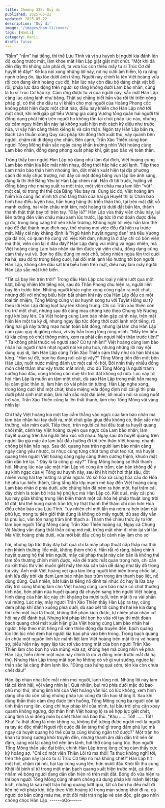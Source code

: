 ```yaml
---
title: Chương 325: Quỷ dị
published: 2025-05-22
updated: 2025-05-22
description: 'Quỷ dị'
image: '/images/han-li/cover/'
tags: [HanLi]
category: HanLi
draft: false
---
```


"Rầm" "rầm" hai tiếng, thi thể Lưu Tĩnh và vị sư huynh bị người
kia đánh lén đổ xuống trước mặt, làm khóe mắt Hàn Lập giật giật
một chút.
"Một khi đã đến đây thì không cần phải đi, ta vừa lúc còn thiếu
mấy tu sĩ Trúc Cơ để huyết tế đây!" Kẻ kia nói xong những lời này,
nở nụ cười âm hiểm, lộ ra răng nanh trắng ởn, lập lòe dưới ánh
trăng.
Người này chính là tên Việt hoàng vừa rồi còn đang kinh hoảng
cực độ, hắn lúc này còn đâu bộ dáng chật vật bối rối, pháp lực
dao động trên người sợ rằng không dưới Lam bào nhân, cũng là
tu sĩ Trúc Cơ hậu kỳ.
Cảm ứng được tu vi của người này, sắc mặt Hàn Lập càng lúc
càng lạnh như băng.
Thật sự chẳng biết hắn vừa rồi thi triển công pháp gì, có thể che
dấu tu vi khiến cho mọi người của Hoàng Phong cốc không phát
hiện được một chút nào, điều này khiến cho Hàn Lập nhớ tới một
chút, khi mới gặp gỡ tiểu Vương gia cùng Vương tổng quản hai
người thì đồng dạng phát hiện trên người họ không tồn tại chút
pháp lực nào, nhưng dự cảm nguy hiểm lần này lại không xuất
hiện một cách kỳ diệu như trước nữa, vì vậy hắn càng thêm kiêng
kị và cẩn thận.
Ngón tay Hàn Lập bắn ra, Bạch Lân thuẫn cùng Quy xác pháp khí
đồng thời xuất thủ, vây quanh bên người, chậm rãi di động che
chắn.
Bên cạnh, Trần Xảo Thiến cùng bọn người Tống Mông thần sắc
ngày càng khẩn trương nhìn Việt hoàng cùng Lam bào nhân,
đồng dạng phóng xuất pháp khí, gắt gao bảo vệ toàn thân.

Trông thấy bọn người Hàn Lập bộ dáng như lâm đại địch, Việt
hoàng cùng Lam bào nhân kia liếc mắt nhìn nhau, đồng thời hắc
hắc cười lạnh.
Tiếp theo Lam nhân bào thân hình nhoáng lên, đột nhiên xuất
hiện tại địa phương cách đó mấy chục trượng, nơi đây có một
đống băng vụn lập lòe ánh sáng, đúng là thi thể Băng Yêu bị Hàn
Lập chém nát.
Hắn đi tới trước, hướng về đống băng nhẹ nhàng xuất ra một
trảo, một viên châu màu lam liền "vút" một cái, từ trong thi thể của
Băng Yêu bay ra.
Cùng lúc đó, Việt hoàng âm hiểm kia cũng lắc mình tới chỗ táng
thân của hai gã Huyết thị bị Chân bảo hình hỏa điểu luyện hóa,
hắn hung hăng thi triển thân thủ, tại trên mặt đất vỗ mạnh xuống,
hai viên châu một kim, một hoàng từ dưới đất bắn lên, thành
thành thật thật bay tới trên tay.
"Đây là?"
Hàn Lập vừa thấy viên châu này, lại liên tưởng đến viên châu
màu xanh lúc trước, lập tức lờ mờ đoán được điều gì đó, trong
lòng càng trở nên khẩn trương.
Không nghĩ tới việc hắn làm thế nào để đạt thành mục đích này,
thế nhưng mọi việc đều đã hiện ra trước mắt. Mấy cái này khẳng
định là "Ngũ hành huyết ngưng đan" mà tiểu Vương gia đã nói, có
quan hệ cùng với việc Kết đan, nhưng là ở đây chỉ có bốn viên
mà thôi, viên còn lại ở đâu đây?
Hàn Lập đang vui mừng và ngạc nhiên, mà Việt hoàng cùng Lam
bào nhân kia tìm được vài viên châu, đồng dạng cũng cảm thấy
vui vẻ.
Bọn họ đều đứng im một chỗ, bỗng nhiên ngửa lên trời cười ha
hả, sau đó từ trong tiếng cười, hai đôi mắt lạnh lẽo hướng tới bọn
người Hàn Lập, không che dấu sát khí biểu hiện trên mặt, điều
này làm mấy người Hàn Lập sắc mặt khẽ biến.

"Tất cả bay lên trên trời!" Trong đầu Hàn Lập các loại ý niệm lướt
qua một lượt, bỗng nhiên lớn tiếng nói, sau đó Thần Phong chu
hiện ra, người liền bay lên trước tiên.
Những người khác nghe xong cũng ngẩn ra một chút, nhưng đối
với những biểu hiện bất phàm khi nãy của Hàn Lập đều có một
loại tín nhiệm, Tống Mông cùng vị sư huynh song tu với Tuyết
Hồng sư tỷ theo lời Hàn Lập đồng loạt bay lên không trung. Chỉ
có Trần xảo thiến còn trù trừ một chút, nhưng sau đó cũng mau
chóng kéo theo Chung Vệ Nương ngự khí bay lên.
Cả Việt hoàng cùng Lam bào nhân gặp cảnh này, trên mặt hiện
lên một tia kỳ dị, nhưng ngay lập tức đồng thời cười lạnh một
tiếng, rõ ràng hai gã này tướng mạo hoàn toàn bất đồng, nhưng
lại làm cho Hàn Lập cảm giác quỷ dị giống nhau, vì vậy hắn trong
lòng rùng mình.
"Mấy tên tiểu tử kia cũng có chút thông minh, xem ra phải cần
ngươi hiến thân trước tiên!"
" Ta không phải thuộc về ngươi sao? Cứ tự nhiên!"
Việt hoàng cùng lam bào nhân hai người nhàn nhạt người nói kẻ
phụ họa, nhưng những lời này nội dung quỷ dị, làm Hàn Lập cùng
Trần Xảo Thiến cảm thấy như có hàn khí sau lưng.
"Hàn sư đệ, bọn họ đang nói cái gì vậy?" Tống Mông tiến đến một
bên Hàn Lập, nuốt nước miếng đánh ực một cái rồi hỏi.
Bởi nhìn thấy nhiều đồng môn chết thảm như vậy trước mắt
mình, cho dù Tống Mông là người tranh cường hảo đấu, cũng
không còn duệ khí trời đất không sợ nữa. Lúc này tới hỏi Hàn Lập
là muốn an tâm một chút, dù sao Hàn Lập trong mắt hắn mang lại
cảm giác thần bí, làm hắn có vài phần tin tưởng.
Hàn Lập nghe xong, trong lòng cười khổ một chút, khóe miệng
vừa động định nói cái gì thì phía dưới phát sinh một màn, làm hắn
sắc mặt đại biến, lời muốn nói ra cũng nuốt trở vào, Trần Xảo
Thiến cũng la lên thất thanh, làm cho Tống Mông vội vàng nhìn lại

Chỉ thấy Việt hoàng kia một tay cắm thẳng vào ngực của lam bào
nhân mà lam bào nhân hai tay duỗi ra, một chút giãy giụa đều
không có, thần sắc như thường, vẫn mỉm cười.
Tiếp theo, trên người cả hai đều toát ra huyết quang chói mắt,
cánh tay Việt hoàng xuyên qua ngực của Lam bào nhân, làm
huyết quang trên hai người tiếp xúc với nhau. Ngay sau đó huyết
quang trên người lão giả mặc áo lam bắt đầu hướng đi tới trên
thân Việt hoàng.
nhanh chóng bị hắn hấp nạp.
Sau đó, quang hoa trên người lam bào nhân càng ngày càng yếu
nhược, bì nhục cũng từng chút từng chút teo rút, mà huyết quang
trên người Việt hoàng càng ngày càng thêm cường thịnh, khuôn
mặt dần dần trẻ lại.
" Đây là tà công gì vậy?" Tống Mông hoảng sợ thất thanh hỏi.
Nhưng lúc này sắc mặt Hàn Lập vô cùng âm trầm, căn bản không
để ý sự kinh ngạc của vị Tống sư huynh này, sau khi hít một hơi
thật sâu, đột nhiên vung hai tay hướng ra phía ngoài.
Vô số hỏa xà cùng hỏa cầu do Hỏa hệ phù lục biến thành, tầng
tầng lớp lớp mạnh mẽ bay đến Việt hoàng cùng Lam bào nhân ở
phía dưới, ước chừng hắn đã ném ra hơn một, hai trăm cái, đây
chính là toàn bộ Hỏa hệ phù lục mà Hàn Lập có.
Kết quả, mấy cái phù lục này giữa không trung liền biến thành
một cái hỏa hệ pháp thuật long trời lở đất, khí thế hung mãnh tràn
tới, kỳ thật thanh thế thậm chí còn hơn Hỏa điểu chân bảo của
Lưu Tĩnh. Tuy nhiên chỉ một lần mà ném ra hơn trăm cái phù lục,
trong tu tiên giới thật đúng là không có mấy người, dù sao đây
vẫn là phù lục, vẫn tốn hàng trăm linh thạch a.
Thanh thế chiêu thức ấy to lớn, làm bọn người Tống Mông cùng
Trần Xảo Thiến hoảng sợ, Ngay cả Chung Vệ Nương vẫn đang
thất thần cũng mờ mịt, trừng mắt nhìn đi nhìn lại vài lần. Mà Việt
hoàng phía dưới, vừa mới bắt đầu cũng bị cảnh này làm cho sợ

hãi, nhưng lập tức thấy đây bất quá chỉ là mấy pháp thuật cấp
thấp mà thôi nên khinh thường liếc mắt, không thèm chú ý.
Hắn rất rõ ràng, bằng chính huyết quang hộ thể trên người, mấy
cái pháp thuật này căn bản là không thể làm tổn thương chính
mình được, vấn đề trước mắt quan trọng hơn, chỉ cần nó kết thúc
thì việc muốn giết mấy tên kia căn bản dễ dàng như lấy đồ trong
túi vậy.
Ánh mắt Việt hoàng xẹt qua làm lòng người khẽ biến trong chốc
lát, ánh lửa đầy trời kia đem Lam bào nhân bao trùm trong âm
thanh bạo liệt, nổ đùng đùng.
Quả nhiên, bất luận là tiếng nổ đinh tai nhức óc hay là lửa bay
đầy trời cũng không làm cho Việt hoàng cùng Lam bào nhân có
chút thương tích nào, hơn phân nửa huyết quang đã chuyển sang
trên người Việt hoàng, hình dáng của hắn lúc này chỉ khoảng ba
mươi tuổi, trên mặt lộ ra vài phần vui mừng.
Lúc này, mấy người Trần Xảo Thiến thấy Hàn Lập ra tay, cũng
đem pháp khí đánh xuống phía dưới, dù sao xét tới cùng thì hai
kẻ kia đang thi triển một loại tà thuật, không thể phản kích được,
tự nhiên phải nhân cơ hội này để đánh bại.
Nhưng khi pháp khí bọn họ vừa rời tay thì một đoàn bạch quang
chói mắt xuất hiện giữa Việt hoàng cùng Lam bào nhân hai người,
tiếp theo một tiếng nổ kinh thiên động địa truyền đến, bạch quang
lúc lớn lúc nhỏ đem hai người kia bao phủ vào bên trong.
Trong bạch quang ẩn chứa một nguồn linh lực mãnh liệt làm Việt
hoàng trên mặt lộ ra vẻ hoảng sợ, biểu hiện này ngay lập tức rơi
vào trong mắt của bọn người Trần Xảo Thiến làm cho bọn họ vừa
mừng vừa sợ, không hẹn mà cùng nhìn về phía Hàn Lập, hiển
nhiên một màn này chính là do vị đồng môn trước mắt đã hạ thủ.
Nhưng Hàn Lập trong mắt bọn họ không có vẻ gì vui sướng,
ngược lại thần sắc lại càng thêm lạnh lẽo.
"Đừng cao hứng quá sớm, tên kia còn chưa chết đâu!"

Hàn lập nhàn nhạt liếc mắt nhìn mọi người, lạnh lùng nói. Những
lời này làm tất cả kinh hãi, vội vàng nhìn lại.
Quả nhiên, bụi mù phía dưới mặc dù bao phủ mọi thứ, nhưng linh
khí của Việt hoàng vẫn lúc có lúc không, xem hình dạng cho dù
còn sống nhưng pháp lực cũng đã tổn hao không ít.
Sau khi dùng thần thức cảm ứng được tình huống, Tống Mông
cùng ba người còn lại tinh thần rung lên, cùng chỉ huy pháp khí
của mình, tại bầu trời phụ cận xoay quanh không ngừng, đợi thân
hình Việt hoàng lộ ra sẽ hợp lực giết chết, cũng tính là vì đồng
môn bị chết thảm mà báo thù.
"Khụ …… Tốt! …… Tốt! Khụ! Ta thật đúng là nhìn không ra,
không thể tưởng được ngươi mới là người ra tay ác độc nhất!
Ngươi rốt cuộc đã ẩn tàng thứ gì trong đám phù lục mà ngay cả
huyết quang hộ thể của ta cũng không ngăn trở được?" Một trận
ho khan từ trong sương khói truyền đến, nhưng thanh âm dần
dần trở nên ổn định, càng nói lại càng trở nên âm lãnh, hơi thở
cũng sung túc.
Bọn người Tống Mông thần sắc đại biến, chính Hàn Lập trong
lòng cũng cảm thấy cực kỳ hoảng sợ.
"Chỉ có một viên Thiên Lôi tử mà thôi! Ta thực không nghĩ tới, trên
thế gian này lại có tu sĩ Trúc Cơ tiếp nó mà không chết!" Hàn Lập
hít một hơi, chậm rãi nói, hai tay cùng vung lên, hơn mười đầu
Khôi lỗi thú cùng Khôi lỗi binh sĩ từ trong một màn bạch quang
xuất hiện trước mặt, cả đám nhắm về bóng người đang dần dần
hiện rõ trên mặt đất.
Bóng đó vừa hiện ra thì bọn người Tống Mông cũng nhanh chóng
sử dụng pháp khí mãnh liệt tập kích, nhưng là sau một trận hồng
quang lướt qua, tất cả bọn họ đều mất đi liên hệ với pháp khí, tiếp
theo Việt hoàng từ trong màn sương khói đi ra, cả người dơ bẩn
cùng máu me, một đôi mắt tràn ngập vẻ oán độc, gắt gao nhìn
chòng chọc Hàn Lập.
------oOo------
